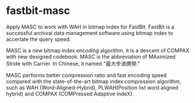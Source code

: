 fastbit-masc
============

Apply MASC to work with WAH in bitmap index for FastBit. FastBit is a successful archival data management software using bitmap index to accerlate the query speed.

MASC is a new bitmap index encoding algorithm, it is a descent of COMPAX with new designed codebook. MASC is the abbreviation of MAximized Stride with Carrier. In Chinese, it named "最大步进携带."

MASC performs better compression ratio and fast encoding speed compared with the state-of-the-art bitmap index compression algorithm, such as WAH (Word-Aligned-Hybrid), PLWAH(Position list word aligned hybrid) and COMPAX (COMPressed Adaptive indeX).
